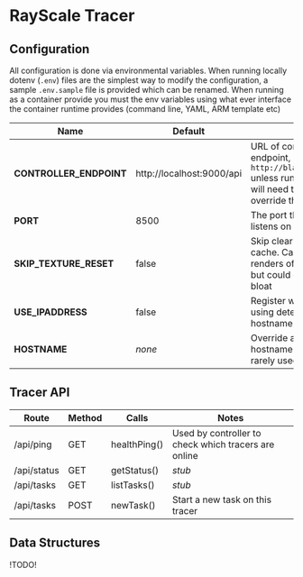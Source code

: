 # RayScale Tracer

## Configuration
All configuration is done via environmental variables. When running locally dotenv (`.env`) files are the simplest way to modify the configuration, a sample `.env.sample` file is provided which can be renamed. When running as a container provide you must the env variables using what ever interface the container runtime provides (command line, YAML, ARM template etc)

|Name|Default|Notes|
|---|---|---|
|**CONTROLLER_ENDPOINT**|http://localhost:9000/api|URL of controller API endpoint, e.g. `http://blahblah:9000/api` unless running locally you will need to set and override this value|
|**PORT**|8500|The port the server listens on|
|**SKIP_TEXTURE_RESET**|false|Skip clearing texture cache. Can speed up re-renders of same scene, but could case memory bloat|
|**USE_IPADDRESS**|false|Register with controller using detected IP not hostname|
|**HOSTNAME**|*none*|Override automatic hostname detection, rarely used if ever|


## Tracer API

|Route|Method|Calls|Notes|
|---|---|---|---|
|/api/ping|GET|healthPing()|Used by controller to check which tracers are online|
|/api/status|GET|getStatus()|*stub*|
|/api/tasks|GET|listTasks()|*stub*|
|/api/tasks|POST|newTask()|Start a new task on this tracer|

## Data Structures

!TODO!